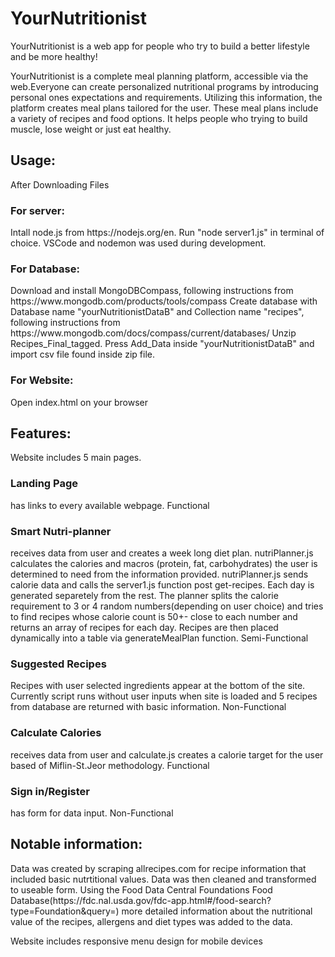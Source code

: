 # YourNutritionist
YourNutritionist is a web app for people who try to build a better lifestyle and be more healthy!

YourNutritionist is a complete meal planning platform,
accessible via the web.Everyone can create personalized nutritional programs by introducing personal ones
expectations and requirements. Utilizing this information, the platform creates
meal plans tailored for the user. These meal plans include a variety of recipes and food options. It helps people 
who trying to build muscle, lose weight or just eat healthy. 

<h2>Usage:</h2>
After Downloading Files
<br>
  <h3>For server:</h3> Intall node.js from https://nodejs.org/en. Run "node server1.js" in terminal of choice. VSCode and nodemon was used during development.
  <h3>For Database:</h3> Download and install MongoDBCompass, following instructions from https://www.mongodb.com/products/tools/compass
                  Create database with Database name "yourNutritionistDataB" and Collection name "recipes", following instructions from https://www.mongodb.com/docs/compass/current/databases/
                  Unzip Recipes_Final_tagged. Press Add_Data inside "yourNutritionistDataB" and import csv file found inside zip file.
  <h3>For Website:</h3>  Open index.html on your browser



<h2>Features:</h2>
 Website includes 5 main pages.
 
 <h3>Landing Page</h3> has links to every available webpage.  Functional

 <h3>Smart Nutri-planner</h3> receives data from user and creates a week long diet plan. nutriPlanner.js calculates the calories and macros (protein, fat, carbohydrates) the user is 
    determined to need from the information provided. nutriPlanner.js sends calorie data and calls the server1.js function post get-recipes.
    Each day is generated separetely from the rest. The planner splits the calorie requirement to 3 or 4 random numbers(depending on user choice) 
    and tries to find recipes whose calorie count is 50+- close to each number and returns an array of recipes for each day. Recipes are then placed dynamically into a table via generateMealPlan function.
      Semi-Functional 

 <h3>Suggested Recipes</h3> Recipes with user selected ingredients appear at the bottom of the site. Currently script runs without user inputs when site is loaded and 5 recipes from database are returned with
    basic information.   Non-Functional

 <h3>Calculate Calories</h3> receives data from user and calculate.js creates a calorie target for the user based of Miflin-St.Jeor methodology.   Functional

 <h3>Sign in/Register</h3>has form for data input.   Non-Functional

<h2>Notable information:</h2>
 Data was created by scraping allrecipes.com for recipe information that included basic nutrtitional values. 
 Data was then cleaned and transformed to useable form. Using the Food Data Central Foundations Food Database(https://fdc.nal.usda.gov/fdc-app.html#/food-search?type=Foundation&query=) 
 more detailed information about the nutritional value of the recipes, allergens and diet types was added to the data.

 Website includes responsive menu design for mobile devices
 

 


                  
